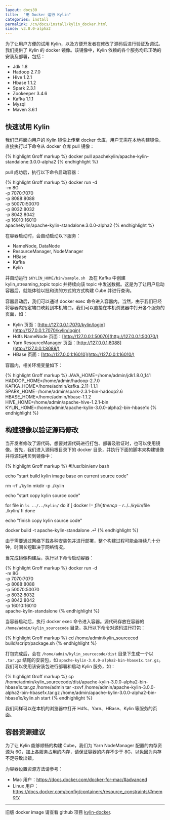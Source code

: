 ```yaml
---
layout: docs30
title:  "用 Docker 运行 Kylin"
categories: install
permalink: /cn/docs/install/kylin_docker.html
since: v3.0.0-alpha2
---
```


为了让用户方便的试用 Kylin，以及方便开发者在修改了源码后进行验证及调试。我们提供了 Kylin 的 docker 镜像。该镜像中，Kylin 依赖的各个服务均已正确的安装及部署，包括：

- Jdk 1.8
- Hadoop 2.7.0
- Hive 1.2.1
- Hbase 1.1.2
- Spark 2.3.1
- Zookeeper 3.4.6
- Kafka 1.1.1
- Mysql
- Maven 3.6.1

## 快速试用 Kylin

我们已将面向用户的 Kylin 镜像上传至 docker 仓库，用户无需在本地构建镜像，直接执行以下命令从 docker 仓库 pull 镜像：

{% highlight Groff markup %}
docker pull apachekylin/apache-kylin-standalone:3.0.0-alpha2
{% endhighlight %}

pull 成功后，执行以下命令启动容器：

{% highlight Groff markup %}
docker run -d \
-m 8G \
-p 7070:7070 \
-p 8088:8088 \
-p 50070:50070 \
-p 8032:8032 \
-p 8042:8042 \
-p 16010:16010 \
apachekylin/apache-kylin-standalone:3.0.0-alpha2
{% endhighlight %}

在容器启动时，会自动启动以下服务：

- NameNode, DataNode
- ResourceManager, NodeManager
- HBase
- Kafka
- Kylin

并自动运行 `$KYLIN_HOME/bin/sample.sh ` 及在 Kafka 中创建 kylin_streaming_topic topic 并持续向该 topic 中发送数据。这是为了让用户启动容器后，就能体验以批和流的方式的方式构建 Cube 并进行查询。

容器启动后，我们可以通过 docker exec 命令进入容器内。当然，由于我们已经将容器内指定端口映射到本机端口，我们可以直接在本机浏览器中打开各个服务的页面，如：

- Kylin 页面：[http://127.0.0.1:7070/kylin/login](http://127.0.0.1:7070/kylin/login)
- Hdfs NameNode 页面：[http://127.0.0.1:50070](http://127.0.0.1:50070/)
- Yarn ResourceManager 页面：[http://127.0.0.1:8088](http://127.0.0.1:8088/)
- HBase 页面：[http://127.0.0.1:16010](http://127.0.0.1:16010/)

容器内，相关环境变量如下：

{% highlight Groff markup %}
JAVA_HOME=/home/admin/jdk1.8.0_141
HADOOP_HOME=/home/admin/hadoop-2.7.0
KAFKA_HOME=/home/admin/kafka_2.11-1.1.1
SPARK_HOME=/home/admin/spark-2.3.1-bin-hadoop2.6
HBASE_HOME=/home/admin/hbase-1.1.2
HIVE_HOME=/home/admin/apache-hive-1.2.1-bin
KYLIN_HOME=/home/admin/apache-kylin-3.0.0-alpha2-bin-hbase1x
{% endhighlight %}

## 构建镜像以验证源码修改

当开发者修改了源代码，想要对源代码进行打包、部署及验证时，也可以使用镜像。首先，我们进入源码根目录下的 docker 目录，并执行下面的脚本来构建镜像并将源码拷贝到镜像中：

{% highlight Groff markup %}
#!/usr/bin/env bash

echo "start build kylin image base on current source code"

rm -rf ./kylin
mkdir -p ./kylin

echo "start copy kylin source code"

for file in `ls ../../kylin/`
do
    if [ docker != $file ]
    then
        cp -r ../../kylin/$file ./kylin/
    fi
done

echo "finish copy kylin source code"

docker build -t apache-kylin-standalone .⏎
{% endhighlight %}

由于需要通过网络下载各种安装包并进行部署，整个构建过程可能会持续几十分钟，时间长短取决于网络情况。

当完成镜像构建后，执行以下命令启动容器：

{% highlight Groff markup %}
docker run -d \
-m 8G \
-p 7070:7070 \
-p 8088:8088 \
-p 50070:50070 \
-p 8032:8032 \
-p 8042:8042 \
-p 16010:16010 \
apache-kylin-standalone
{% endhighlight %}

当容器启动后，执行 docker exec 命令进入容器。源代码存放在容器的 `/home/admin/kylin_sourcecode` 目录，执行以下命令对源码进行打包：

{% highlight Groff markup %}
cd /home/admin/kylin_sourcecod
build/script/package.sh
{% endhighlight %}

打包完成后，会在 `/home/admin/kylin_sourcecode/dist` 目录下生成一个以 `.tar.gz` 结尾的安装包，如 `apache-kylin-3.0.0-alpha2-bin-hbase1x.tar.gz`。我们可以使用该安装包进行部署和启动 Kylin 服务，如：

{% highlight Groff markup %}
cp /home/admin/kylin_sourcecode/dist/apache-kylin-3.0.0-alpha2-bin-hbase1x.tar.gz /home/admin
tar -zxvf /home/admin/apache-kylin-3.0.0-alpha2-bin-hbase1x.tar.gz
/home/admin/apache-kylin-3.0.0-alpha2-bin-hbase1x/kylin.sh start
{% endhighlight %}

我们同样可以在本机的浏览器中打开 Hdfs、Yarn、HBase、Kylin 等服务的页面。

## 容器资源建议

为了让 Kylin 能够顺畅的构建 Cube，我们为 Yarn NodeManager 配置的内存资源为 6G，加上各服务占用的内存，请保证容器的内存不少于 8G，以免因为内存不足导致出错。

为容器设置资源方法请参考：

- Mac 用户：<https://docs.docker.com/docker-for-mac/#advanced>
- Linux 用户：<https://docs.docker.com/config/containers/resource_constraints/#memory>

---

旧版 docker image 请查看 github 项目 [kylin-docker](https://github.com/Kyligence/kylin-docker/).